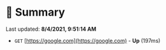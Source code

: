 # 📖 Summary
Last updated: **8/4/2021, 9:51:14 AM**

- `GET` [https://google.com](https://google.com) - **Up** (197ms)
